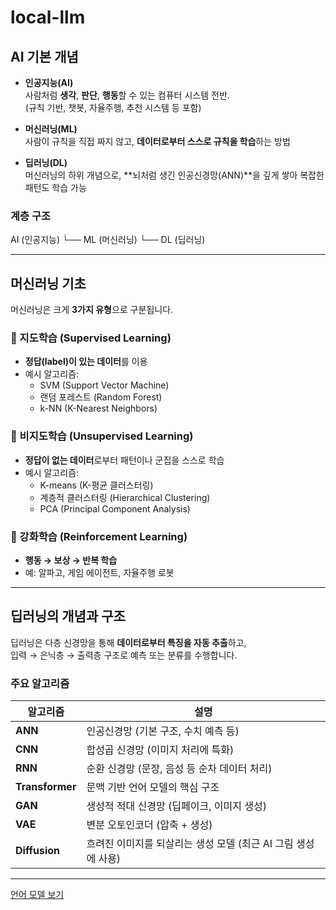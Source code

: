 # local-llm

## AI 기본 개념

- **인공지능(AI)**  
  사람처럼 **생각**, **판단**, **행동**할 수 있는 컴퓨터 시스템 전반.  
  (규칙 기반, 챗봇, 자율주행, 추천 시스템 등 포함)

- **머신러닝(ML)**  
  사람이 규칙을 직접 짜지 않고, **데이터로부터 스스로 규칙을 학습**하는 방법

- **딥러닝(DL)**  
  머신러닝의 하위 개념으로, **뇌처럼 생긴 인공신경망(ANN)**을 깊게 쌓아 복잡한 패턴도 학습 가능

### 계층 구조

AI (인공지능)
└── ML (머신러닝)
└── DL (딥러닝)

---

## 머신러닝 기초

머신러닝은 크게 **3가지 유형**으로 구분됩니다.

### 📘 지도학습 (Supervised Learning)

- **정답(label)이 있는 데이터**를 이용
- 예시 알고리즘:
  - SVM (Support Vector Machine)
  - 랜덤 포레스트 (Random Forest)
  - k-NN (K-Nearest Neighbors)

### 📗 비지도학습 (Unsupervised Learning)

- **정답이 없는 데이터**로부터 패턴이나 군집을 스스로 학습
- 예시 알고리즘:
  - K-means (K-평균 클러스터링)
  - 계층적 클러스터링 (Hierarchical Clustering)
  - PCA (Principal Component Analysis)

### 📙 강화학습 (Reinforcement Learning)

- **행동 → 보상 → 반복 학습**
- 예: 알파고, 게임 에이전트, 자율주행 로봇

---

## 딥러닝의 개념과 구조

딥러닝은 다층 신경망을 통해 **데이터로부터 특징을 자동 추출**하고,  
입력 → 은닉층 → 출력층 구조로 예측 또는 분류를 수행합니다.

### 주요 알고리즘

| 알고리즘        | 설명                                                          |
| --------------- | ------------------------------------------------------------- |
| **ANN**         | 인공신경망 (기본 구조, 수치 예측 등)                          |
| **CNN**         | 합성곱 신경망 (이미지 처리에 특화)                            |
| **RNN**         | 순환 신경망 (문장, 음성 등 순차 데이터 처리)                  |
| **Transformer** | 문맥 기반 언어 모델의 핵심 구조                               |
| **GAN**         | 생성적 적대 신경망 (딥페이크, 이미지 생성)                    |
| **VAE**         | 변분 오토인코더 (압축 + 생성)                                 |
| **Diffusion**   | 흐려진 이미지를 되살리는 생성 모델 (최근 AI 그림 생성에 사용) |

---

[언어 모델 보기](Transformer.md)
